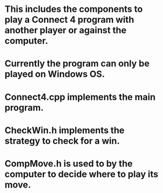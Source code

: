 # This includes the components to play a Connect 4 program with another player or against the computer. 
# Currently the program can only be played on Windows OS.
# Connect4.cpp implements the main program.
# CheckWin.h implements the strategy to check for a win.
# CompMove.h is used to by the computer to decide where to play its move.
